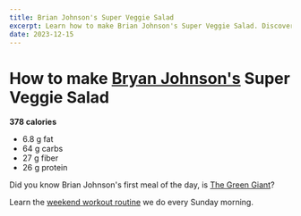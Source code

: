 ```yaml
---
title: Brian Johnson's Super Veggie Salad
excerpt: Learn how to make Brian Johnson's Super Veggie Salad. Discover Brian Johnson's health routine. 
date: 2023-12-15
---
```


# How to make [Bryan Johnson's](../health-optimization/bryan-johnsons-routine.md) Super Veggie Salad
**378 calories**
- 6.8 g fat
- 64 g carbs
- 27 g fiber
- 26 g protein


Did you know Brian Johnson's first meal of the day, is [The Green Giant](the-green-giant)?


Learn the [weekend workout routine](workouts-we-do-on-weekends.md) we do every Sunday morning. 

